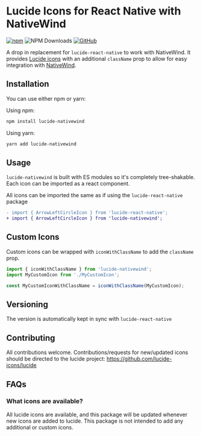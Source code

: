 # Lucide Icons for React Native with NativeWind
  [![npm](https://img.shields.io/npm/v/lucide-nativewind?color=blue)](https://www.npmjs.com/package/lucide-nativewind)
  ![NPM Downloads](https://img.shields.io/npm/dw/lucide-nativewind)
  [![GitHub](https://img.shields.io/github/license/lucide-icons/lucide)](https://lucide.dev/license)
  
A drop in replacement for `lucide-react-native` to work with NativeWind. It provides [Lucide icons](https://lucide.dev/) with an additional `className` prop to allow for easy integration with [NativeWind](https://native-wind.js.org/).

## Installation
You can use either npm or yarn:

Using npm:

```bash
npm install lucide-nativewind
```
Using yarn:

```bash
yarn add lucide-nativewind
```
## Usage
`lucide-nativewind` is built with ES modules so it's completely tree-shakable. Each icon can be imported as a react component.


All icons can be imported the same as if using the `lucide-react-native` package
```diff
- import { ArrowLeftCircleIcon } from 'lucide-react-native';
+ import { ArrowLeftCircleIcon } from 'lucide-nativewind';
```

## Custom Icons
Custom icons can be wrapped with `iconWithClassName` to add the `className` prop.

```jsx
import { iconWithClassName } from 'lucide-nativewind';
import MyCustomIcon from './MyCustomIcon';

const MyCustomIconWithClassName = iconWithClassName(MyCustomIcon);
```

## Versioning
The version is automatically kept in sync with `lucide-react-native`

## Contributing
All contributions welcome. Contributions/requests for new/updated icons should be directed to the lucide project: https://github.com/lucide-icons/lucide

## FAQs

### What icons are available?
All lucide icons are available, and this package will be updated whenever new icons are added to lucide. This package is not intended to add any additional or custom icons.

